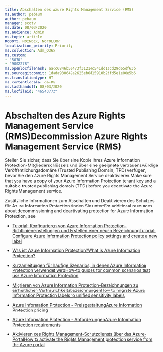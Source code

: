 ```yaml
---
title: Abschalten des Azure Rights Management Service (RMS)
ms.author: pebaum
author: pebaum
manager: scotv
ms.date: 08/03/2020
ms.audience: Admin
ms.topic: article
ROBOTS: NOINDEX, NOFOLLOW
localization_priority: Priority
ms.collection: Adm_O365
ms.custom:
- "5070"
- "9002278"
ms.openlocfilehash: aacc6846b50473f31214c541dd16cd29d65df63b
ms.sourcegitcommit: 1dada930649a2625eb6d15910b2bfd5e1e00e5b6
ms.translationtype: HT
ms.contentlocale: de-DE
ms.lasthandoff: 08/03/2020
ms.locfileid: "46543772"
---
```

# <a name="decommission-azure-rights-management-service-rms"></a><span data-ttu-id="0ec18-102">Abschalten des Azure Rights Management Service (RMS)</span><span class="sxs-lookup"><span data-stu-id="0ec18-102">Decommission Azure Rights Management Service (RMS)</span></span>

<span data-ttu-id="0ec18-103">Stellen Sie sicher, dass Sie über eine Kopie Ihres Azure Information Protection-Mitgliederschlüssels und über eine geeignete vertrauenswürdige Veröffentlichungsdomäne (Trusted Publishing Domain, TPD) verfügen, bevor Sie den Azure Rights Management Service deaktivieren.</span><span class="sxs-lookup"><span data-stu-id="0ec18-103">Make sure that you have a copy of your Azure Information Protection tenant key and a suitable trusted publishing domain (TPD) before you deactivate the Azure Rights Management service.</span></span>

<span data-ttu-id="0ec18-104">Zusätzliche Informationen zum Abschalten und Deaktivieren des Schutzes für Azure Information Protection finden Sie unter:</span><span class="sxs-lookup"><span data-stu-id="0ec18-104">For additional resources about decommissioning and deactivating protection for Azure Information Protection, see:</span></span>

- [<span data-ttu-id="0ec18-105">Tutorial: Konfigurieren von Azure Information Protection-Richtlinieneinstellungen und Erstellen einer neuen Bezeichnung</span><span class="sxs-lookup"><span data-stu-id="0ec18-105">Tutorial: Configure Azure Information Protection policy settings and create a new label</span></span>](https://docs.microsoft.com/azure/information-protection/get-started/infoprotect-quick-start-tutorial)
- [<span data-ttu-id="0ec18-106">Was ist Azure Information Protection?</span><span class="sxs-lookup"><span data-stu-id="0ec18-106">What is Azure Information Protection?</span></span>](https://docs.microsoft.com/azure/information-protection/what-is-information-protection)
- [<span data-ttu-id="0ec18-107">Kurzanleitungen für häufige Szenarios, in denen Azure Information Protection verwendet wird</span><span class="sxs-lookup"><span data-stu-id="0ec18-107">How-to guides for common scenarios that use Azure Information Protection</span></span>](https://docs.microsoft.com/azure/information-protection/how-to-guides)  
    
- [<span data-ttu-id="0ec18-108">Migrieren von Azure Information Protection-Bezeichnungen zu einheitlichen Vertraulichkeitsbezeichnungen</span><span class="sxs-lookup"><span data-stu-id="0ec18-108">How to migrate Azure Information Protection labels to unified sensitivity labels</span></span>](https://docs.microsoft.com/azure/information-protection/configure-policy-migrate-labels)  
    
- [<span data-ttu-id="0ec18-109">Azure Information Protection – Preisgestaltung</span><span class="sxs-lookup"><span data-stu-id="0ec18-109">Azure Information Protection pricing</span></span>](https://azure.microsoft.com/pricing/details/information-protection)  
    
- [<span data-ttu-id="0ec18-110">Azure Information Protection – Anforderungen</span><span class="sxs-lookup"><span data-stu-id="0ec18-110">Azure Information Protection requirements</span></span>](https://docs.microsoft.com/azure/information-protection/get-started/requirements)  
    
- [<span data-ttu-id="0ec18-111">Aktivieren des Rights Management-Schutzdiensts über das Azure-Portal</span><span class="sxs-lookup"><span data-stu-id="0ec18-111">How to activate the Rights Management protection service from the Azure portal</span></span>](https://docs.microsoft.com/azure/information-protection/deploy-use/activate-azure)